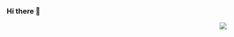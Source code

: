 ### Hi there 👋
<img align="right" src="https://github-readme-stats.vercel.app/api?username=haohaoqian&show_icons=true&icon_color=CE1D2D&text_color=718096&bg_color=ffffff&hide_title=true" />
